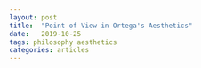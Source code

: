 ```yaml
---
layout: post
title:  "Point of View in Ortega's Aesthetics"
date:   2019-10-25
tags: philosophy aesthetics
categories: articles
---
```


